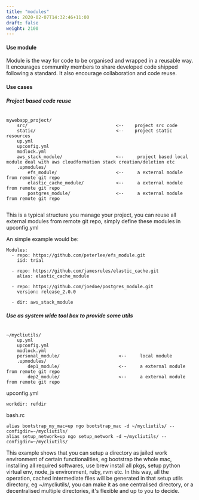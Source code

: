 ```yaml
---
title: "modules"
date: 2020-02-07T14:32:46+11:00
draft: false
weight: 2100
---
```


#### Use module

Module is the way for code to be organised and wrapped in a reusable way. It encourages community members to share developed code shipped following a standard. It also encourage collaboration and code reuse.

#### Use cases

##### Project based code reuse

```

mywebapp_project/
    src/                                 <--    project src code
    static/                              <--    project static resources
    up.yml
    upconfig.yml
    modlock.yml
    aws_stack_module/                    <--     project based local module deal with aws cloudformation stack creation/deletion etc
    .upmodules/
        efs_module/                      <--     a external module from remote git repo
        elastic_cache_module/            <--     a external module from remote git repo
        postgres_module/                 <--     a external module from remote git repo
    
```    

This is a typical structure you manage your project, you can reuse all external modules from remote git repo, simply define these modules in upconfig.yml

An simple example would be:

```
Modules:
  - repo: https://github.com/peterlee/efs_module.git
    iid: trial

  - repo: https://github.com/jamesrules/elastic_cache.git
    alias: elastic_cache_module

  - repo: https://github.com/joedoe/postgres_module.git
    version: release_2.0.0

  - dir: aws_stack_module

```

##### Use as system wide tool box to provide some utils

```

~/mycliutils/
    up.yml
    upconfig.yml
    modlock.yml
    personal_module/                      <--     local module
    .upmodules/
        dep1_module/                      <--     a external module from remote git repo
        dep2_module/                      <--     a external module from remote git repo
```    

upconfig.yml
```    
workdir: refdir
```    


bash.rc
```
alias bootstrap_my_mac=up ngo bootstrap_mac -d ~/mycliutils/ --configdir=~/mycliutils/    
alias setup_network=up ngo setup_network -d ~/mycliutils/ --configdir=~/mycliutils/    
```

This example shows that you can setup a directory as jailed work environment of certain functionalities, eg bootstrap the whole mac, installing all required softwares, use brew install all pkgs, setup python virtual env, node_js environment, ruby, rvm etc. In this way, all the operation, cached intermediate files will be generated in that setup utils directory, eg ~/mycliutils/, you can make it as one centralised directory, or a decentralised multiple directories, it's flexible and up to you to decide. 